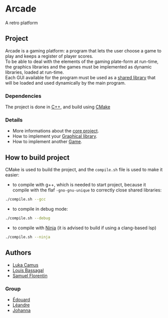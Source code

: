 # Arcade
A retro platform

## Project
Arcade is a gaming platform: a program that lets the user choose a game to play and keeps a register of player scores.\
To be able to deal with the elements of the gaming plate-form at run-time, the graphics libraries and the games must be implemented as dynamic libraries, loaded at run-time.\
Each GUI available for the program must be used as a [shared library](https://tldp.org/HOWTO/Program-Library-HOWTO/shared-libraries.html) that will be loaded and used dynamically by the main program.

### Dependencies
The project is done in [C++](https://en.wikipedia.org/wiki/C%2B%2B), and build using [CMake](https://cmake.org/)

### Details
* More informations about the [core project](github.com/Lukacms/Arcade/tree/main/Core).
* How to implement your [Graphical library](https://github.com/Lukacms/Arcade/tree/main/Graphics).
* How to implement another [Game](https://github.com/Lukacms/Arcade/tree/main/Games).

## How to build project
CMake is used to build the project, and the `compile.sh` file is used to make it easier:
* to compile with g++, which is needed to start project, because it compile with the flaf `-gno-gnu-unique` to correctly close shared libraries:
```sh
./compile.sh --gcc
```
* to compile in debug mode:
```sh
./compile.sh --debug
```
* to compile with [Ninja](https://ninja-build.org/manual.html) (it is advised to build if using a clang-based lsp)
```sh
./compile.sh --ninja
```

## Authors
* [Luka Camus](https://github.com/Lukacms)
* [Louis Bassagal](https://github.com/LouisBassagal)
* [Samuel Florentin](https://github.com/SamuelFlorentin)

### Group
* [Édouard](https://github.com/EdouardPradie)
* [Léandre](https://github.com/Leandre17)
* [Johanna](https://github.com/Johannabureau)
